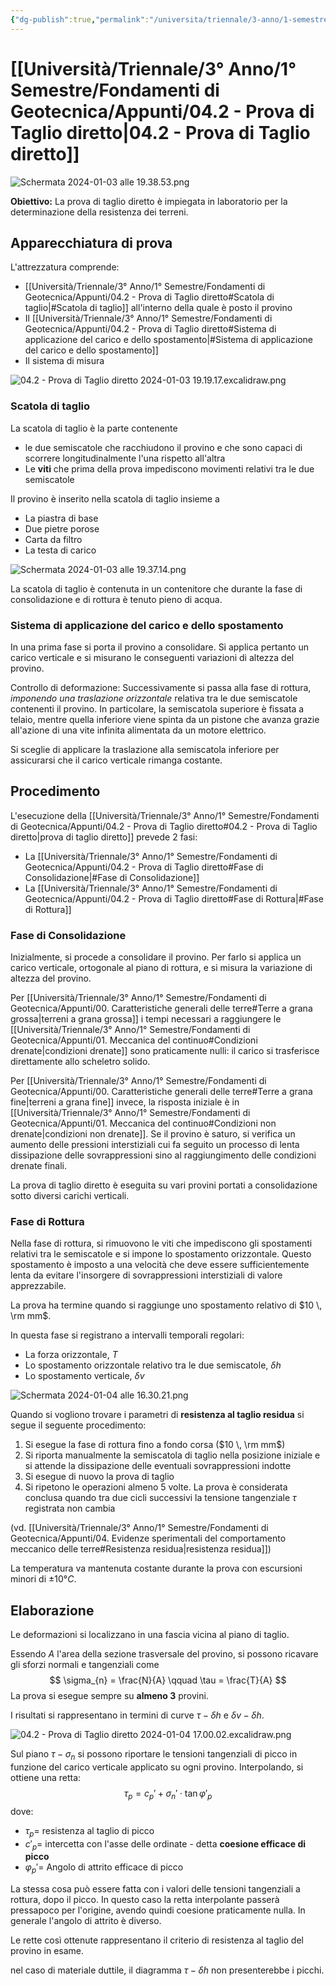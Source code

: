 ```yaml
---
{"dg-publish":true,"permalink":"/universita/triennale/3-anno/1-semestre/fondamenti-di-geotecnica/appunti/04-2-prova-di-taglio-diretto/"}
---
```




# [[Università/Triennale/3° Anno/1° Semestre/Fondamenti di Geotecnica/Appunti/04.2 - Prova di Taglio diretto\|04.2 - Prova di Taglio diretto]]

![Schermata 2024-01-03 alle 19.38.53.png](/img/user/Universit%C3%A0/Triennale/3%C2%B0%20Anno/1%C2%B0%20Semestre/Fondamenti%20di%20Geotecnica/Appunti/allegati/Schermata%202024-01-03%20alle%2019.38.53.png)

**Obiettivo:**
La prova di taglio diretto è impiegata in laboratorio per la determinazione della resistenza dei terreni.


## Apparecchiatura di prova

L'attrezzatura comprende:
- [[Università/Triennale/3° Anno/1° Semestre/Fondamenti di Geotecnica/Appunti/04.2 - Prova di Taglio diretto#Scatola di taglio\|#Scatola di taglio]] all'interno della quale è posto il provino
- Il [[Università/Triennale/3° Anno/1° Semestre/Fondamenti di Geotecnica/Appunti/04.2 - Prova di Taglio diretto#Sistema di applicazione del carico e dello spostamento\|#Sistema di applicazione del carico e dello spostamento]]
- Il sistema di misura

![04.2 - Prova di Taglio diretto 2024-01-03 19.19.17.excalidraw.png](/img/user/Excalidraw/04.2%20-%20Prova%20di%20Taglio%20diretto%202024-01-03%2019.19.17.excalidraw.png)



### Scatola di taglio

La scatola di taglio è la parte contenente
- le due semiscatole che racchiudono il provino e che sono capaci di scorrere longitudinalmente l'una rispetto all'altra
- Le **viti** che prima della prova impediscono movimenti relativi tra le due semiscatole

Il provino è inserito nella scatola di taglio insieme a
- La piastra di base
- Due pietre porose
- Carta da filtro
- La testa di carico

![Schermata 2024-01-03 alle 19.37.14.png](/img/user/Universit%C3%A0/Triennale/3%C2%B0%20Anno/1%C2%B0%20Semestre/Fondamenti%20di%20Geotecnica/Appunti/allegati/Schermata%202024-01-03%20alle%2019.37.14.png)

La scatola di taglio è contenuta in un contenitore che durante la fase di consolidazione e di rottura è tenuto pieno di acqua.

### Sistema di applicazione del carico e dello spostamento

In una prima fase si porta il provino a consolidare. Si applica pertanto un carico verticale e si misurano le conseguenti variazioni di altezza del provino.

Controllo di deformazione:
Successivamente si passa alla fase di rottura, *imponendo una traslazione orizzontale* relativa tra le due semiscatole contenenti il provino.
In particolare, la semiscatola superiore è fissata a telaio, mentre quella inferiore viene spinta da un pistone che avanza grazie all'azione di una vite infinita alimentata da un motore elettrico.

Si sceglie di applicare la traslazione alla semiscatola inferiore per assicurarsi che il carico verticale rimanga costante.

## Procedimento

L'esecuzione della [[Università/Triennale/3° Anno/1° Semestre/Fondamenti di Geotecnica/Appunti/04.2 - Prova di Taglio diretto#04.2 - Prova di Taglio diretto\|prova di taglio diretto]] prevede 2 fasi:
- La [[Università/Triennale/3° Anno/1° Semestre/Fondamenti di Geotecnica/Appunti/04.2 - Prova di Taglio diretto#Fase di Consolidazione\|#Fase di Consolidazione]]
- La [[Università/Triennale/3° Anno/1° Semestre/Fondamenti di Geotecnica/Appunti/04.2 - Prova di Taglio diretto#Fase di Rottura\|#Fase di Rottura]]

### Fase di Consolidazione

Inizialmente, si procede a consolidare il provino. Per farlo si applica un carico verticale, ortogonale al piano di rottura, e si misura la variazione di altezza del provino.

Per [[Università/Triennale/3° Anno/1° Semestre/Fondamenti di Geotecnica/Appunti/00. Caratteristiche generali delle terre#Terre a grana grossa\|terreni a grana grossa]] i tempi necessari a raggiungere le [[Università/Triennale/3° Anno/1° Semestre/Fondamenti di Geotecnica/Appunti/01. Meccanica del continuo#Condizioni drenate\|condizioni drenate]] sono praticamente nulli: il carico si trasferisce direttamente allo scheletro solido.

Per [[Università/Triennale/3° Anno/1° Semestre/Fondamenti di Geotecnica/Appunti/00. Caratteristiche generali delle terre#Terre a grana fine\|terreni a grana fine]] invece, la risposta iniziale è in [[Università/Triennale/3° Anno/1° Semestre/Fondamenti di Geotecnica/Appunti/01. Meccanica del continuo#Condizioni non drenate\|condizioni non drenate]]. Se il provino è saturo, si verifica un aumento delle pressioni interstiziali cui fa seguito un processo di lenta dissipazione delle sovrappressioni sino al raggiungimento delle condizioni drenate finali.

La prova di taglio diretto è eseguita su vari provini portati a consolidazione sotto diversi carichi verticali.

### Fase di Rottura

Nella fase di rottura, si rimuovono le viti che impediscono gli spostamenti relativi tra le semiscatole e si impone lo spostamento orizzontale. 
Questo spostamento è imposto a una velocità che deve essere sufficientemente lenta da evitare l'insorgere di sovrappressioni interstiziali di valore apprezzabile.

La prova ha termine quando si raggiunge uno spostamento relativo di $10 \, \rm mm$.

In questa fase si registrano a intervalli temporali regolari:
- La forza orizzontale, $T$
- Lo spostamento orizzontale relativo tra le due semiscatole, $\delta h$
- Lo spostamento verticale, $\delta v$

![Schermata 2024-01-04 alle 16.30.21.png](/img/user/Universit%C3%A0/Triennale/3%C2%B0%20Anno/1%C2%B0%20Semestre/Fondamenti%20di%20Geotecnica/Appunti/allegati/Schermata%202024-01-04%20alle%2016.30.21.png)

Quando si vogliono trovare i parametri di **resistenza al taglio residua** si segue il seguente procedimento:
1. Si esegue la fase di rottura fino a fondo corsa ($10 \, \rm mm$)
2. Si riporta manualmente la semiscatola di taglio nella posizione iniziale e si attende la dissipazione delle eventuali sovrappressioni indotte
3. Si esegue di nuovo la prova di taglio
4. Si ripetono le operazioni almeno 5 volte. La prova è considerata conclusa quando tra due cicli successivi la tensione tangenziale $\tau$ registrata non cambia

(vd. [[Università/Triennale/3° Anno/1° Semestre/Fondamenti di Geotecnica/Appunti/04. Evidenze sperimentali del comportamento meccanico delle terre#Resistenza residua\|resistenza residua]])

La temperatura va mantenuta costante durante la prova con escursioni minori di $\pm 10°C$.

## Elaborazione

Le deformazioni si localizzano in una fascia vicina al piano di taglio.

Essendo $A$ l'area della sezione trasversale del provino, si possono ricavare gli sforzi normali e tangenziali come
$$
\sigma_{n} = \frac{N}{A} \qquad \tau = \frac{T}{A}
$$
La prova si esegue sempre su **almeno 3** provini.

I risultati si rappresentano in termini di curve $\tau-\delta h$ e $\delta v -\delta h$.

![04.2 - Prova di Taglio diretto 2024-01-04 17.00.02.excalidraw.png](/img/user/Excalidraw/04.2%20-%20Prova%20di%20Taglio%20diretto%202024-01-04%2017.00.02.excalidraw.png)


Sul piano $\tau-\sigma_{n}$ si possono riportare le tensioni tangenziali di picco in funzione del carico verticale applicato su ogni provino. Interpolando, si ottiene una retta:
$$
\tau_{p} = c_{p}' + \sigma_{n}' \cdot \tan \varphi'_{p}
$$
dove:
- $\tau_{p}=$ resistenza al taglio di picco
- $c'_{p}=$ intercetta con l'asse delle ordinate - detta **coesione efficace di picco**
- $\varphi_{p}'=$ Angolo di attrito efficace di picco

La stessa cosa può essere fatta con i valori delle tensioni tangenziali a rottura, dopo il picco. In questo caso la retta interpolante passerà pressapoco per l'origine, avendo quindi coesione praticamente nulla. In generale l'angolo di attrito è diverso.

Le rette così ottenute rappresentano il criterio di resistenza al taglio del provino in esame.

nel caso di materiale duttile, il diagramma $\tau-\delta h$ non presenterebbe i picchi. 













